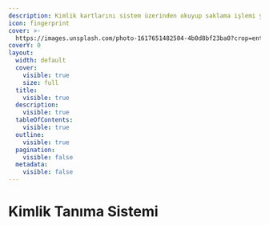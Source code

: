 ```yaml
---
description: Kimlik kartlarını sistem üzerinden okuyup saklama işlemi yapabilirsiniz.
icon: fingerprint
cover: >-
  https://images.unsplash.com/photo-1617651482504-4b0d8bf23ba0?crop=entropy&cs=srgb&fm=jpg&ixid=M3wxOTcwMjR8MHwxfHNlYXJjaHwxfHxzY2FufGVufDB8fHx8MTc0NjIxMjc2MHww&ixlib=rb-4.0.3&q=85
coverY: 0
layout:
  width: default
  cover:
    visible: true
    size: full
  title:
    visible: true
  description:
    visible: true
  tableOfContents:
    visible: true
  outline:
    visible: true
  pagination:
    visible: false
  metadata:
    visible: false
---
```


# Kimlik Tanıma Sistemi


